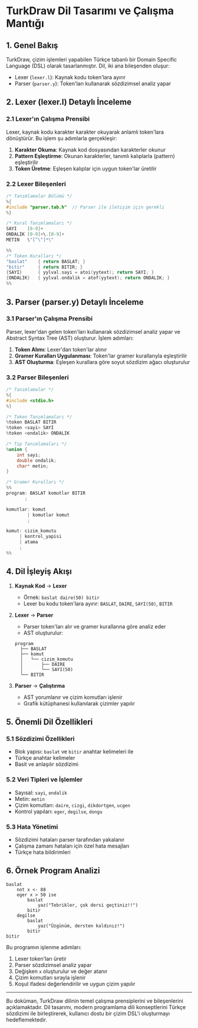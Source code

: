 # TurkDraw Dil Tasarımı ve Çalışma Mantığı

## 1. Genel Bakış

TurkDraw, çizim işlemleri yapabilen Türkçe tabanlı bir Domain Specific Language (DSL) olarak tasarlanmıştır. Dil, iki ana bileşenden oluşur:
- Lexer (`lexer.l`): Kaynak kodu token'lara ayırır
- Parser (`parser.y`): Token'ları kullanarak sözdizimsel analiz yapar

## 2. Lexer (lexer.l) Detaylı İnceleme

### 2.1 Lexer'ın Çalışma Prensibi

Lexer, kaynak kodu karakter karakter okuyarak anlamlı token'lara dönüştürür. Bu işlem şu adımlarla gerçekleşir:

1. **Karakter Okuma**: Kaynak kod dosyasından karakterler okunur
2. **Pattern Eşleştirme**: Okunan karakterler, tanımlı kalıplarla (pattern) eşleştirilir
3. **Token Üretme**: Eşleşen kalıplar için uygun token'lar üretilir

### 2.2 Lexer Bileşenleri

```c
/* Tanımlamalar Bölümü */
%{
#include "parser.tab.h"  // Parser ile iletişim için gerekli
%}

/* Kural Tanımlamaları */
SAYI    [0-9]+
ONDALIK [0-9]+\.[0-9]+
METIN   \"[^\"]*\"

%%
/* Token Kuralları */
"baslat"    { return BASLAT; }
"bitir"     { return BITIR; }
{SAYI}      { yylval.sayi = atoi(yytext); return SAYI; }
{ONDALIK}   { yylval.ondalik = atof(yytext); return ONDALIK; }
%%
```

## 3. Parser (parser.y) Detaylı İnceleme

### 3.1 Parser'ın Çalışma Prensibi

Parser, lexer'dan gelen token'ları kullanarak sözdizimsel analiz yapar ve Abstract Syntax Tree (AST) oluşturur. İşlem adımları:

1. **Token Alımı**: Lexer'dan token'lar alınır
2. **Gramer Kuralları Uygulanması**: Token'lar gramer kurallarıyla eşleştirilir
3. **AST Oluşturma**: Eşleşen kurallara göre soyut sözdizim ağacı oluşturulur

### 3.2 Parser Bileşenleri

```c
/* Tanımlamalar */
%{
#include <stdio.h>
%}

/* Token Tanımlamaları */
%token BASLAT BITIR
%token <sayi> SAYI
%token <ondalik> ONDALIK

/* Tip Tanımlamaları */
%union {
    int sayi;
    double ondalik;
    char* metin;
}

/* Gramer Kuralları */
%%
program: BASLAT komutlar BITIR
       ;

komutlar: komut
        | komutlar komut
        ;

komut: cizim_komutu
     | kontrol_yapisi
     | atama
     ;
%%
```

## 4. Dil İşleyiş Akışı

1. **Kaynak Kod** → **Lexer**
   - Örnek: `baslat daire(50) bitir`
   - Lexer bu kodu token'lara ayırır: `BASLAT`, `DAIRE`, `SAYI(50)`, `BITIR`

2. **Lexer** → **Parser**
   - Parser token'ları alır ve gramer kurallarına göre analiz eder
   - AST oluşturulur:
   ```
   program
     ├── BASLAT
     ├── komut
     │   └── cizim_komutu
     │       ├── DAIRE
     │       └── SAYI(50)
     └── BITIR
   ```

3. **Parser** → **Çalıştırma**
   - AST yorumlanır ve çizim komutları işlenir
   - Grafik kütüphanesi kullanılarak çizimler yapılır

## 5. Önemli Dil Özellikleri

### 5.1 Sözdizimi Özellikleri
- Blok yapısı: `baslat` ve `bitir` anahtar kelimeleri ile
- Türkçe anahtar kelimeler
- Basit ve anlaşılır sözdizimi

### 5.2 Veri Tipleri ve İşlemler
- Sayısal: `sayi`, `ondalik`
- Metin: `metin`
- Çizim komutları: `daire`, `cizgi`, `dikdortgen`, `ucgen`
- Kontrol yapıları: `eger`, `degilse`, `dongu`

### 5.3 Hata Yönetimi
- Sözdizimi hataları parser tarafından yakalanır
- Çalışma zamanı hataları için özel hata mesajları
- Türkçe hata bildirimleri

## 6. Örnek Program Analizi

```
baslat
    not x <- 88
    eger x > 50 ise
        baslat
            yaz("Tebrikler, çok dersi geçtiniz!!")
        bitir
    degilse
        baslat
            yaz("Üzgünüm, dersten kaldınız!")
        bitir
bitir
```

Bu programın işlenme adımları:
1. Lexer token'ları üretir
2. Parser sözdizimsel analiz yapar
3. Değişken `x` oluşturulur ve değer atanır
4. Çizim komutları sırayla işlenir
5. Koşul ifadesi değerlendirilir ve uygun çizim yapılır

---

Bu doküman, TurkDraw dilinin temel çalışma prensiplerini ve bileşenlerini açıklamaktadır. Dil tasarımı, modern programlama dili konseptlerini Türkçe sözdizimi ile birleştirerek, kullanıcı dostu bir çizim DSL'i oluşturmayı hedeflemektedir.
